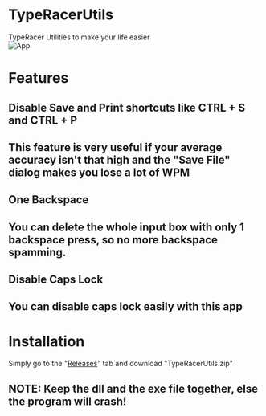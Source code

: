 # TypeRacerUtils

TypeRacer Utilities to make your life easier<br>
![App](https://cdn.discordapp.com/attachments/517955652761550848/798651963884961848/unknown.png)<br>
# Features

## Disable Save and Print shortcuts like CTRL + S and CTRL + P 

This feature is very useful if your average accuracy isn't that high and the "Save File" dialog makes you lose a lot of WPM
---
## One Backspace 

You can delete the whole input box with only 1 backspace press, so no more backspace spamming.
---
## Disable Caps Lock 

You can disable caps lock easily with this app
---

# Installation 
Simply go to the "[Releases](https://github.com/memetrollsXD/TypeRacerUtils/releases/)" tab and download "TypeRacerUtils.zip"

## NOTE: Keep the dll and the exe file together, else the program will crash! 
